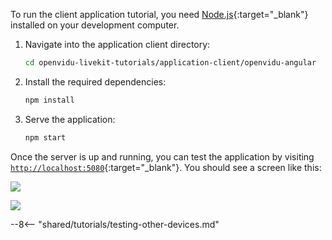 To run the client application tutorial, you need [Node.js](https://nodejs.org/en/download/package-manager){:target="\_blank"} installed on your development computer.

1. Navigate into the application client directory:

    ```bash
    cd openvidu-livekit-tutorials/application-client/openvidu-angular
    ```

2. Install the required dependencies:

    ```bash
    npm install
    ```

3. Serve the application:

    ```bash
    npm start
    ```

Once the server is up and running, you can test the application by visiting [`http://localhost:5080`](http://localhost:5080){:target="\_blank"}. You should see a screen like this:

<div class="grid-container">

<div class="grid-50"><p><a class="glightbox" href="../../../../assets/images/application-clients/join-angular.png" data-type="image" data-width="100%" data-height="auto" data-desc-position="bottom"><img src="../../../../assets/images/application-clients/join-angular.png" loading="lazy"/></a></p></div>

<div class="grid-50"><p><a class="glightbox" href="../../../../assets/images/application-clients/room-angular.png" data-type="image" data-width="100%" data-height="auto" data-desc-position="bottom"><img src="../../../../assets/images/application-clients/room-angular.png" loading="lazy"/></a></p></div>

</div>

--8<-- "shared/tutorials/testing-other-devices.md"

